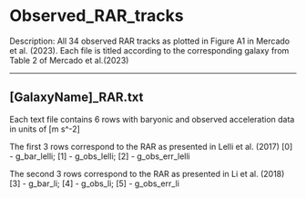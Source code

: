 # Observed_RAR_tracks

Description: All 34 observed RAR tracks as plotted in Figure A1 in Mercado et al. (2023).
Each file is titled according to the corresponding galaxy from Table 2 of Mercado et al.(2023)

----------------------
[GalaxyName]_RAR.txt
----------------------
Each text file contains 6 rows with baryonic and observed acceleration data in units of [m s^-2]

The first 3 rows correspond to the RAR as presented in Lelli et al. (2017)
[0] - g_bar_lelli;
[1] - g_obs_lelli;
[2] - g_obs_err_lelli

The second 3 rows correspond to the RAR as presented in Li et al. (2018)
[3] - g_bar_li;
[4] - g_obs_li;
[5] - g_obs_err_li
